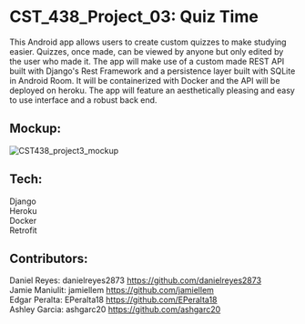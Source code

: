 # CST_438_Project_03: Quiz Time
This Android app allows users to create custom quizzes to make studying easier. Quizzes, once made, can be viewed by anyone but only edited by the user who made it. The app will make use of a custom made REST API built with Django's Rest Framework and a persistence layer built with SQLite in Android Room. It will be containerized with Docker and the API will be deployed on heroku. The app will feature an aesthetically pleasing and easy to use interface and a robust back end.

## Mockup:
![CST438_project3_mockup](https://user-images.githubusercontent.com/32247665/139358164-1d3d09b0-3914-4931-bccc-32a5a732a733.JPG)

## Tech:
Django <br>
Heroku <br>
Docker <br>
Retrofit <br>

## Contributors:
Daniel Reyes: danielreyes2873 https://github.com/danielreyes2873 <br>
Jamie Maniulit: jamiellem https://github.com/jamiellem <br>
Edgar Peralta: EPeralta18 https://github.com/EPeralta18 <br>
Ashley Garcia: ashgarc20 https://github.com/ashgarc20 <br>
